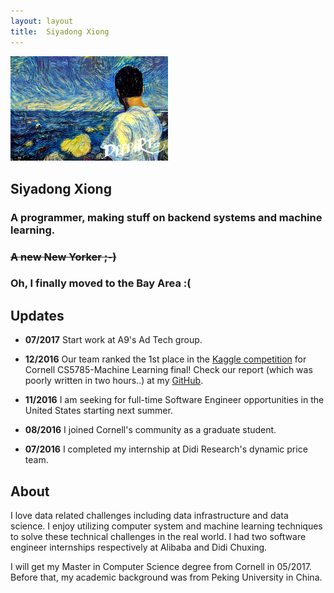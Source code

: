 ```yaml
---
layout: layout
title:  Siyadong Xiong
---
```


<section class="content">

<div style="text-align: left">
<img src='/images/deepio2.png' style='width:50%'/>
</div>

# Siyadong Xiong

### A programmer, making stuff on backend systems and machine learning.   

### ~~A new New Yorker ;-)~~
### Oh, I finally moved to the Bay Area :(

## Updates

* **07/2017**
Start work at A9's Ad Tech group.

* **12/2016**
Our team ranked the 1st place in the [Kaggle competition](https://inclass.kaggle.com/c/cornell-cs5785-2016-fall-final/leaderboard) for Cornell CS5785-Machine Learning final!
Check our report (which was poorly written in two hours..) at my [GitHub](https://github.com/sidxiong/CS5785-HW).

* **11/2016**
I am seeking for full-time Software Engineer opportunities in the United States starting next summer.

* **08/2016**
I joined Cornell's community as a graduate student.

* **07/2016**
I completed my internship at Didi Research's dynamic price team.


## About

I love data related challenges including data infrastructure and data science. I enjoy utilizing computer system and machine learning techniques to solve these technical challenges in the real world. I had two software engineer internships respectively at Alibaba and Didi Chuxing.

I will get my Master in Computer Science degree from Cornell in 05/2017. Before that, my academic background was from Peking University in China. 

</section>
